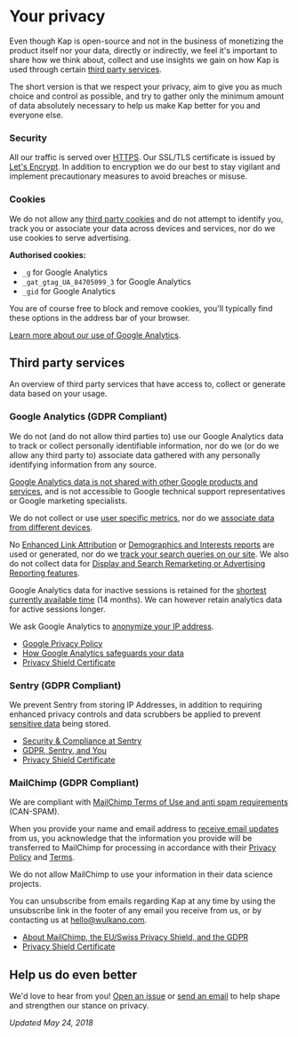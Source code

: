 # Your privacy

Even though Kap is open-source and not in the business of monetizing the product itself nor your data, directly or indirectly, we feel it's important to share how we think about, collect and use insights we gain on how Kap is used through certain [third party services](#third-party-services).

The short version is that we respect your privacy, aim to give you as much choice and control as possible, and try to gather only the minimum amount of data absolutely necessary to help us make Kap better for you and everyone else.

### Security 

All our traffic is served over [HTTPS](https://en.wikipedia.org/wiki/HTTPS). Our SSL/TLS certificate is issued by [Let's Encrypt](https://letsencrypt.org). In addition to encryption we do our best to stay vigilant and implement precautionary measures to avoid breaches or misuse. 

### Cookies

We do not allow any [third party cookies](https://en.wikipedia.org/wiki/HTTP_cookie#Third-party_cookie) and do not attempt to identify you, track you or associate your data across devices and services, nor do we use cookies to serve advertising. 

**Authorised cookies:**
- `_g` for Google Analytics
- `_gat_gtag_UA_84705099_3` for Google Analytics
- `_gid` for Google Analytics

You are of course free to block and remove cookies, you'll typically find these options in the address bar of your browser.

[Learn more about our use of Google Analytics](#google-analytics-gdpr-compliant). 

## Third party services 

An overview of third party services that have access to, collect or generate data based on your usage. 

### Google Analytics (GDPR Compliant)

We do not (and do not allow third parties to) use our Google Analytics data to track or collect personally identifiable information, nor do we (or do we allow any third party to) associate data gathered with any personally identifying information from any source.

[Google Analytics data is not shared with other Google products and services](https://support.google.com/analytics/answer/1011397), and is not accessible to Google technical support representatives or Google marketing specialists. 

We do not collect or use [user specific metrics](https://support.google.com/analytics/answer/2992042), nor do we [associate data from different devices](https://support.google.com/analytics/answer/3123662). 

No [Enhanced Link Attribution](https://support.google.com/analytics/answer/7377126) or [Demographics and Interests reports](https://support.google.com/analytics/answer/2799357) are used or generated, nor do we [track your search queries on our site](https://support.google.com/analytics/answer/1012264). We also do not collect data for [Display and Search Remarketing or Advertising Reporting features](https://support.google.com/analytics/answer/3450482).

Google Analytics data for inactive sessions is retained for the [shortest currently available time](https://support.google.com/analytics/answer/7667196) (14 months). We can however retain analytics data for active sessions longer. 

We ask Google Analytics to [anonymize your IP address](https://support.google.com/analytics/answer/2763052).

- [Google Privacy Policy](https://policies.google.com/privacy)
- [How Google Analytics safeguards your data](https://support.google.com/analytics/answer/6004245) 
- [Privacy Shield Certificate](https://www.privacyshield.gov/participant?id=a2zt000000001L5AAI)

### Sentry (GDPR Compliant)

We prevent Sentry from storing IP Addresses, in addition to requiring enhanced privacy controls and data scrubbers be applied to prevent [sensitive data](https://docs.sentry.io/learn/sensitive-data/) being stored.

- [Security & Compliance at Sentry](https://sentry.io/security/)
- [GDPR, Sentry, and You](https://blog.sentry.io/2018/03/14/gdpr-sentry-and-you)
- [Privacy Shield Certificate](https://www.privacyshield.gov/participant?id=a2zt0000000TNDzAAO)

### MailChimp (GDPR Compliant)

We are compliant with [MailChimp Terms of Use and anti spam requirements](https://kb.mailchimp.com/accounts/compliance-tips/terms-of-use-and-anti-spam-requirements) (CAN-SPAM).

When you provide your name and email address to [receive email updates](http://eepurl.com/ch90_1) from us, you acknowledge that the information you provide will be transferred to MailChimp for processing in accordance with their [Privacy Policy](https://mailchimp.com/legal/privacy/) and [Terms](https://mailchimp.com/legal/terms/).

We do not allow MailChimp to use your information in their data science projects.

You can unsubscribe from emails regarding Kap at any time by using the unsubscribe link in the footer of any email you receive from us, or by contacting us at hello@wulkano.com.

- [About MailChimp, the EU/Swiss Privacy Shield, and the GDPR](https://kb.mailchimp.com/accounts/management/about-mailchimp-the-eu-swiss-privacy-shield-and-the-gdpr)
- [Privacy Shield Certificate](https://www.privacyshield.gov/participant?id=a2zt0000000TO6hAAG)

## Help us do even better

We'd love to hear from you! [Open an issue](https://github.com/wulkano/kap/issues/new) or [send an email](hello@wulkano.com) to help shape and strengthen our stance on privacy.  

*Updated May 24, 2018*

